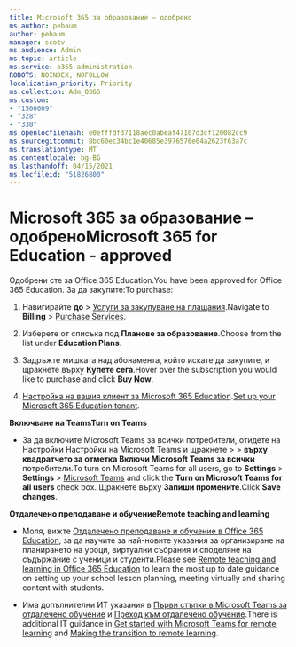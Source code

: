 ```yaml
---
title: Microsoft 365 за образование – одобрено
ms.author: pebaum
author: pebaum
manager: scotv
ms.audience: Admin
ms.topic: article
ms.service: o365-administration
ROBOTS: NOINDEX, NOFOLLOW
localization_priority: Priority
ms.collection: Adm_O365
ms.custom:
- "1500009"
- "328"
- "330"
ms.openlocfilehash: e0efffdf37118aec0abeaf47107d3cf120082cc9
ms.sourcegitcommit: 8bc60ec34bc1e40685e3976576e04a2623f63a7c
ms.translationtype: MT
ms.contentlocale: bg-BG
ms.lasthandoff: 04/15/2021
ms.locfileid: "51826800"
---
```

# <a name="microsoft-365-for-education---approved"></a><span data-ttu-id="a40f3-102">Microsoft 365 за образование – одобрено</span><span class="sxs-lookup"><span data-stu-id="a40f3-102">Microsoft 365 for Education - approved</span></span>

<span data-ttu-id="a40f3-103">Одобрени сте за Office 365 Education.</span><span class="sxs-lookup"><span data-stu-id="a40f3-103">You have been approved for Office 365 Education.</span></span>  <span data-ttu-id="a40f3-104">За да закупите:</span><span class="sxs-lookup"><span data-stu-id="a40f3-104">To purchase:</span></span>

1. <span data-ttu-id="a40f3-105">Навигирайте **до**  >  [Услуги за закупуване на плащания](https://portal.office.com/AdminPortal/Home#/catalog).</span><span class="sxs-lookup"><span data-stu-id="a40f3-105">Navigate to **Billing** > [Purchase Services](https://portal.office.com/AdminPortal/Home#/catalog).</span></span>

2. <span data-ttu-id="a40f3-106">Изберете от списъка под **Планове за образование**.</span><span class="sxs-lookup"><span data-stu-id="a40f3-106">Choose from the list under **Education Plans**.</span></span>

3. <span data-ttu-id="a40f3-107">Задръжте мишката над абонамента, който искате да закупите, и щракнете върху **Купете сега**.</span><span class="sxs-lookup"><span data-stu-id="a40f3-107">Hover over the subscription you would like to purchase and click **Buy Now**.</span></span>

4. <span data-ttu-id="a40f3-108">[Настройка на вашия клиент за Microsoft 365 Education](https://docs.microsoft.com/microsoft-365/education/deploy/create-your-office-365-tenant).</span><span class="sxs-lookup"><span data-stu-id="a40f3-108">[Set up your Microsoft 365 Education tenant](https://docs.microsoft.com/microsoft-365/education/deploy/create-your-office-365-tenant).</span></span>

<span data-ttu-id="a40f3-109">**Включване на Teams**</span><span class="sxs-lookup"><span data-stu-id="a40f3-109">**Turn on Teams**</span></span>

- <span data-ttu-id="a40f3-110">За да включите Microsoft Teams за всички потребители, отидете на Настройки Настройки на Microsoft Teams и щракнете  >    >  [](https://admin.microsoft.com/Adminportal/Home#/SettingsMultiPivot/:/Settings/L1/SkypeTeams) **върху квадратчето за отметка Включи Microsoft Teams за всички** потребители.</span><span class="sxs-lookup"><span data-stu-id="a40f3-110">To turn on Microsoft Teams for all users, go to **Settings** > **Settings** > [Microsoft Teams](https://admin.microsoft.com/Adminportal/Home#/SettingsMultiPivot/:/Settings/L1/SkypeTeams) and click the **Turn on Microsoft Teams for all users** check box.</span></span> <span data-ttu-id="a40f3-111">Щракнете върху **Запиши промените**.</span><span class="sxs-lookup"><span data-stu-id="a40f3-111">Click **Save changes**.</span></span>

<span data-ttu-id="a40f3-112">**Отдалечено преподаване и обучение**</span><span class="sxs-lookup"><span data-stu-id="a40f3-112">**Remote teaching and learning**</span></span>

- <span data-ttu-id="a40f3-113">Моля, вижте [Отдалечено преподаване и обучение в Office 365 Education](https://support.office.com/article/remote-teaching-and-learning-in-office-365-education-f651ccae-7b65-478b-8366-51bb884025c4), за да научите за най-новите указания за организиране на планирането на уроци, виртуални събрания и споделяне на съдържание с ученици и студенти.</span><span class="sxs-lookup"><span data-stu-id="a40f3-113">Please see [Remote teaching and learning in Office 365 Education](https://support.office.com/article/remote-teaching-and-learning-in-office-365-education-f651ccae-7b65-478b-8366-51bb884025c4) to learn the most up to date guidance on setting up your school lesson planning, meeting virtually and sharing content with students.</span></span>

- <span data-ttu-id="a40f3-114">Има допълнителни ИТ указания в [Първи стъпки в Microsoft Teams за отдалечено обучение](https://docs.microsoft.com/MicrosoftTeams/remote-learning-edu) и [Преход към отдалечено обучение](https://www.microsoft.com/education/remote-learning).</span><span class="sxs-lookup"><span data-stu-id="a40f3-114">There is additional IT guidance in [Get started with Microsoft Teams for remote learning](https://docs.microsoft.com/MicrosoftTeams/remote-learning-edu) and [Making the transition to remote learning](https://www.microsoft.com/education/remote-learning).</span></span>
